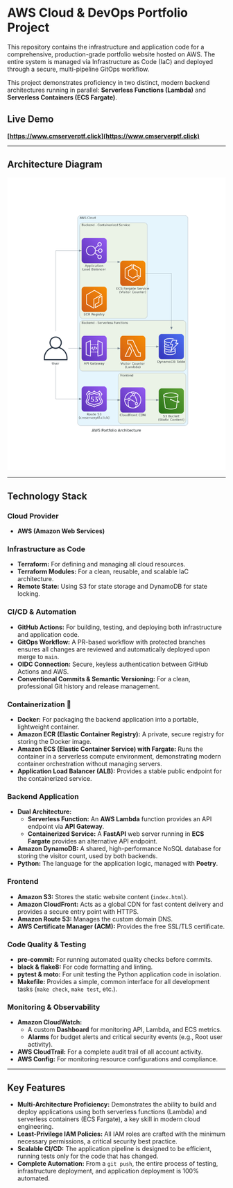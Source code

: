# AWS Cloud & DevOps Portfolio Project

This repository contains the infrastructure and application code for a comprehensive, production-grade portfolio website hosted on AWS. The entire system is managed via Infrastructure as Code (IaC) and deployed through a secure, multi-pipeline GitOps workflow.

This project demonstrates proficiency in two distinct, modern backend architectures running in parallel: **Serverless Functions (Lambda)** and **Serverless Containers (ECS Fargate)**.

## Live Demo

**[https://www.cmserverptf.click](https://www.cmserverptf.click)**

---

## Architecture Diagram

![Architecture Diagram](docs/architecture.png)

---

## Technology Stack

### Cloud Provider
- **AWS (Amazon Web Services)**

### Infrastructure as Code
- **Terraform:** For defining and managing all cloud resources.
- **Terraform Modules:** For a clean, reusable, and scalable IaC architecture.
- **Remote State:** Using S3 for state storage and DynamoDB for state locking.

### CI/CD & Automation
- **GitHub Actions:** For building, testing, and deploying both infrastructure and application code.
- **GitOps Workflow:** A PR-based workflow with protected branches ensures all changes are reviewed and automatically deployed upon merge to `main`.
- **OIDC Connection:** Secure, keyless authentication between GitHub Actions and AWS.
- **Conventional Commits & Semantic Versioning:** For a clean, professional Git history and release management.

### Containerization 🐳
- **Docker:** For packaging the backend application into a portable, lightweight container.
- **Amazon ECR (Elastic Container Registry):** A private, secure registry for storing the Docker image.
- **Amazon ECS (Elastic Container Service) with Fargate:** Runs the container in a serverless compute environment, demonstrating modern container orchestration without managing servers.
- **Application Load Balancer (ALB):** Provides a stable public endpoint for the containerized service.

### Backend Application
- **Dual Architecture:**
    - **Serverless Function:** An **AWS Lambda** function provides an API endpoint via **API Gateway**.
    - **Containerized Service:** A **FastAPI** web server running in **ECS Fargate** provides an alternative API endpoint.
- **Amazon DynamoDB:** A shared, high-performance NoSQL database for storing the visitor count, used by both backends.
- **Python:** The language for the application logic, managed with **Poetry**.

### Frontend
- **Amazon S3:** Stores the static website content (`index.html`).
- **Amazon CloudFront:** Acts as a global CDN for fast content delivery and provides a secure entry point with HTTPS.
- **Amazon Route 53:** Manages the custom domain DNS.
- **AWS Certificate Manager (ACM):** Provides the free SSL/TLS certificate.

### Code Quality & Testing
- **pre-commit:** For running automated quality checks before commits.
- **black & flake8:** For code formatting and linting.
- **pytest & moto:** For unit testing the Python application code in isolation.
- **Makefile:** Provides a simple, common interface for all development tasks (`make check`, `make test`, etc.).

### Monitoring & Observability
- **Amazon CloudWatch:**
    - A custom **Dashboard** for monitoring API, Lambda, and ECS metrics.
    - **Alarms** for budget alerts and critical security events (e.g., Root user activity).
- **AWS CloudTrail:** For a complete audit trail of all account activity.
- **AWS Config:** For monitoring resource configurations and compliance.

---
## Key Features

- **Multi-Architecture Proficiency:** Demonstrates the ability to build and deploy applications using both serverless functions (Lambda) and serverless containers (ECS Fargate), a key skill in modern cloud engineering.
- **Least-Privilege IAM Policies:** All IAM roles are crafted with the minimum necessary permissions, a critical security best practice.
- **Scalable CI/CD:** The application pipeline is designed to be efficient, running tests only for the code that has changed.
- **Complete Automation:** From a `git push`, the entire process of testing, infrastructure deployment, and application deployment is 100% automated.